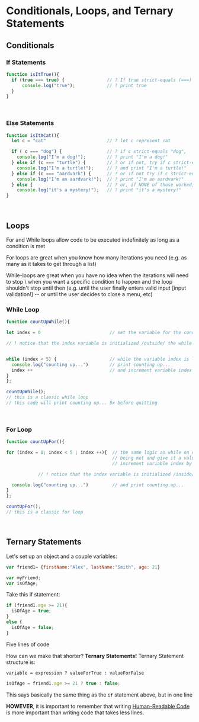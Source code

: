 # Conditionals, Loops, and Ternary Statements

## Conditionals
### If Statements
```js
function isItTrue(){
  if (true === true) {                // ? If true strict-equals (===) true,
      console.log("true");            // ? print true
  }
}
```

<br>

### Else Statements
```js
function isItACat(){
  let c = "cat"                       // ? let c represent cat

  if ( c === "dog") {                 // ? if c strict-equals "dog",
    console.log("I'm a dog!");        // ? print "I'm a dog!"
  } else if (c === "turtle") {        // ? or if not, try if c strict-equals "turtle"
    console.log("I'm a turtle!");     // ? and print "I'm a turtle!"
  } else if (c === "aardvark") {      // ? or if not try if c strict-equals "aardvark"
    console.log("I'm an aardvark!");  // ? print "I'm an aardvark!"
  } else {                            // ? or, if NONE of those worked, default to:
    console.log("it's a mystery!");   // ? print "it's a mystery!"
}
```

<br>

## Loops
For and While loops allow code to be executed indefinitely as long as a condition is met

For loops are great when you know how many iterations you need (e.g. as many as it takes to get through a list)

While-loops are great when you have no idea when the iterations will need to stop \ when you want a specific condition to happen and the loop shouldn't stop until then (e.g. until the user finally enters valid input [input validation!] -- or until the user decides to close a menu, etc)

### While Loop
```js
function countUpWhile(){

let index = 0                          // set the variable for the condition being met and give it a value

// ! notice that the index variable is initialized /outside/ the while loop


while (index < 5) {                    // while the variable index is less than 5
  console.log("counting up...")        // print counting up...
  index ++                             // and increment variable index by 1
}
};

countUpWhile();
// this is a classic while loop
// this code will print counting up... 5x before quitting
```

<br>

### For Loop
```js
function countUpFor(){

for (index = 0; index < 5 ; index ++){  // the same logic as while on one line. Set the variable for the condition 
                                        // being met and give it a value. While the variable index is less than 5,
                                        // increment variable index by 1

            // ! notice that the index variable is initialized /inside/ the for loop

  console.log("counting up...")         // and print counting up...
}
};

countUpFor();
// this is a classic for loop
```
<br>


## Ternary Statements
Let's set up an object and a couple variables:
```js
var friend1= {firstName:"Alex", lastName:"Smith", age: 21}

var myFriend;
var isOfAge;
```
Take this if statement: 
```js
if (friend1.age >= 21){
  isOfAge = true;
}
else {
  isOfAge = false;
}
```

Five lines of code

How can we make that shorter? **Ternary Statements!**
Ternary Statement structure is:
```
variable = expression ? valueForTrue : valueForFalse
```
```js
isOfAge = friend1.age >= 21 ? true : false;
```
This says basically the same thing as the ```if``` statement above, but in one line

**HOWEVER**, it is important to remember that writing [Human-Readable Code](../00_START_HERE/03_Human_Readable_Code.md) is more important than writing code that takes less lines. 


